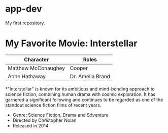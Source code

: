 # app-dev
My first repository.
# My Favorite Movie: Interstellar
| Character | Roles |
| ----------- | ----------- |
| Matthew McConaughey | Cooper |
| Anne Hathaway | Dr. Amelia Brand |

*"Interstellar" is known for its ambitious and mind-bending approach to science fiction, combining human drama with cosmic exploration. It has garnered a significant following and continues to be regarded as one of the standout science fiction films of recent years.
- Genre: Science Fiction, Drama and Sdventure
- Directed by Christopher Nolan
- Released in 2014
